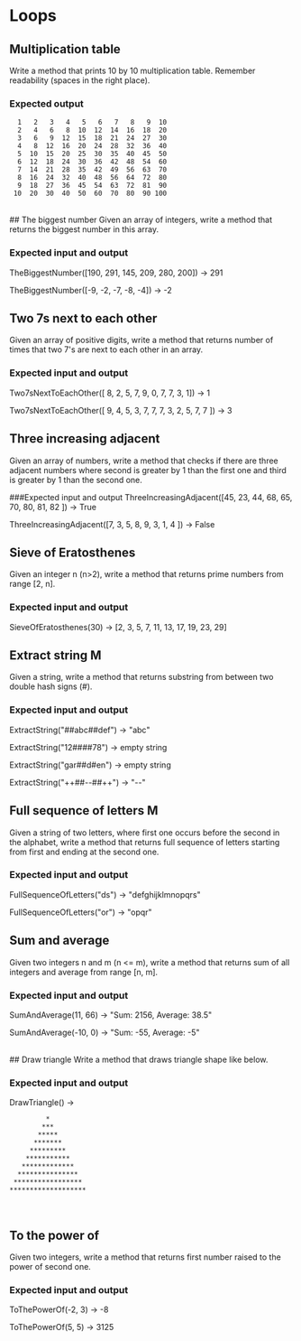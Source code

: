 















# Loops

## Multiplication table
Write a method that prints 10 by 10 multiplication table. Remember readability (spaces in the right place).

### Expected output
```
  1   2   3   4   5   6   7   8   9  10
  2   4   6   8  10  12  14  16  18  20
  3   6   9  12  15  18  21  24  27  30
  4   8  12  16  20  24  28  32  36  40
  5  10  15  20  25  30  35  40  45  50
  6  12  18  24  30  36  42  48  54  60
  7  14  21  28  35  42  49  56  63  70
  8  16  24  32  40  48  56  64  72  80
  9  18  27  36  45  54  63  72  81  90
 10  20  30  40  50  60  70  80  90 100
```
<br>
## The biggest number
Given an array of integers, write a method that returns the biggest number in this array.

### Expected input and output
TheBiggestNumber([190, 291, 145, 209, 280, 200]) → 291

TheBiggestNumber([-9, -2, -7, -8, -4]) → -2
<br>
## Two 7s next to each other
Given an array of positive digits, write a method that returns number of times that two 7's are next to each other in an array.

### Expected input and output
Two7sNextToEachOther([ 8, 2, 5, 7, 9, 0, 7, 7, 3, 1]) → 1

Two7sNextToEachOther([ 9, 4, 5, 3, 7, 7, 7, 3, 2, 5, 7, 7 ]) → 3
<br>
## Three increasing adjacent
Given an array of numbers, write a method that checks if there are three adjacent numbers where second is greater by 1 than the first one and third is greater by 1 than the second one.

###Expected input and output
ThreeIncreasingAdjacent([45, 23, 44, 68, 65, 70, 80, 81, 82 ]) → True

ThreeIncreasingAdjacent([7, 3, 5, 8, 9, 3, 1, 4 ]) → False
<br>
## Sieve of Eratosthenes
Given an integer n (n>2), write a method that returns prime numbers from range [2, n].

### Expected input and output
SieveOfEratosthenes(30) → [2, 3, 5, 7, 11, 13, 17, 19, 23, 29]
<br>
## Extract string M
Given a string, write a method that returns substring from between two double hash signs (#).

### Expected input and output
ExtractString("##abc##def") → "abc"

ExtractString("12####78") → empty string

ExtractString("gar##d#en") → empty string

ExtractString("++##--##++") → "--"
<br>
## Full sequence of letters M
Given a string of two letters, where first one occurs before the second in the alphabet, write a method that returns full sequence of letters starting from first and ending at the second one.

### Expected input and output
FullSequenceOfLetters("ds") → "defghijklmnopqrs"

FullSequenceOfLetters("or") → "opqr"
<br>
## Sum and average
Given two integers n and m (n <= m), write a method that returns sum of all integers and average from range [n, m].

### Expected input and output
SumAndAverage(11, 66) → "Sum: 2156, Average: 38.5"

SumAndAverage(-10, 0) → "Sum: -55, Average: -5"

<br>
## Draw triangle
Write a method that draws triangle shape like below.

### Expected input and output
DrawTriangle() →
```
         *
        ***
       *****
      *******
     *********
    ***********
   *************
  ***************
 *****************
*******************
```

<br>

## To the power of
Given two integers, write a method that returns first number raised to the power of second one.

### Expected input and output
ToThePowerOf(-2, 3) → -8

ToThePowerOf(5, 5) → 3125
